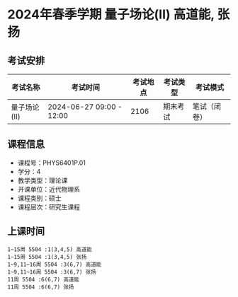 # 2024年春季学期 量子场论(II) 高道能, 张扬




## 考试安排

| 考试名称 | 考试时间 | 考试地点 | 考试类型 | 考试模式 |
| -------- | -------- | -------- | -------- | -------- |
| 量子场论(II) | 2024-06-27 09:00 - 12:00 | 2106 | 期末考试 | 笔试（闭卷） |





## 课程信息

- 课程号：PHYS6401P.01
- 学分：4
- 教学类型：理论课
- 开课单位：近代物理系
- 课程类别：硕士
- 课程层次：研究生课程

## 上课时间

```
1~15周 5504 :1(3,4,5) 高道能
1~15周 5504 :1(3,4,5) 张扬
1~9,11~16周 5504 :3(6,7) 高道能
1~9,11~16周 5504 :3(6,7) 张扬
11周 5504 :6(6,7) 高道能
11周 5504 :6(6,7) 张扬
```

